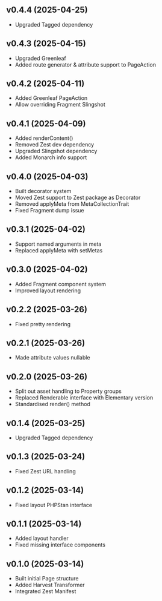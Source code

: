 ## v0.4.4 (2025-04-25)
* Upgraded Tagged dependency

## v0.4.3 (2025-04-15)
* Upgraded Greenleaf
* Added route generator & attribute support to PageAction

## v0.4.2 (2025-04-11)
* Added Greenleaf PageAction
* Allow overriding Fragment Slingshot

## v0.4.1 (2025-04-09)
* Added renderContent()
* Removed Zest dev dependency
* Upgraded Slingshot dependency
* Added Monarch info support

## v0.4.0 (2025-04-03)
* Built decorator system
* Moved Zest support to Zest package as Decorator
* Removed applyMeta from MetaCollectionTrait
* Fixed Fragment dump issue

## v0.3.1 (2025-04-02)
* Support named arguments in meta
* Replaced applyMeta with setMetas

## v0.3.0 (2025-04-02)
* Added Fragment component system
* Improved layout rendering

## v0.2.2 (2025-03-26)
* Fixed pretty rendering

## v0.2.1 (2025-03-26)
* Made attribute values nullable

## v0.2.0 (2025-03-26)
* Split out asset handling to Property groups
* Replaced Renderable interface with Elementary version
* Standardised render() method

## v0.1.4 (2025-03-25)
* Upgraded Tagged dependency

## v0.1.3 (2025-03-24)
* Fixed Zest URL handling

## v0.1.2 (2025-03-14)
* Fixed layout PHPStan interface

## v0.1.1 (2025-03-14)
* Added layout handler
* Fixed missing interface components

## v0.1.0 (2025-03-14)
* Built initial Page structure
* Added Harvest Transformer
* Integrated Zest Manifest
